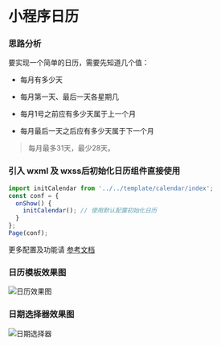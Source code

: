 # 小程序日历

### 思路分析

要实现一个简单的日历，需要先知道几个值：

- 每月有多少天

- 每月第一天、最后一天各星期几

- 每月1号之前应有多少天属于上一个月

- 每月最后一天之后应有多少天属于下一个月

> 每月最多31天，最少28天。

### 引入 wxml 及 wxss后初始化日历组件直接使用
```js
import initCalendar from '../../template/calendar/index';
const conf = {
  onShow() {
    initCalendar(); // 使用默认配置初始化日历
  }
};
Page(conf);
```

更多配置及功能请 [参考文档](https://treadpit.github.io)

### 日历模板效果图

![日历效果图](https://raw.githubusercontent.com/treadpit/wx_calendar/develop/screenshot/screenshot_calendar.gif)

### 日期选择器效果图

![日期选择器](https://raw.githubusercontent.com/treadpit/wx_calendar/develop/screenshot/screenshot_datepicker.gif)
